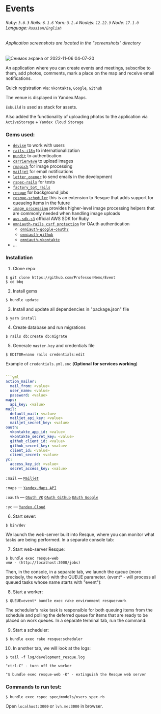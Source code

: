 # Events

###### Ruby: `3.0.3` Rails: `6.1.6` Yarn: `3.2.4` Nodejs: `12.22.9` Node: `17.1.0` Language: `Russian/English`
###### Application screenshots are located in the "screenshots" directory
![Снимок экрана от 2022-11-06 04-07-20](https://user-images.githubusercontent.com/102049907/200150406-69e460b9-6317-4b1a-b796-cee2607684f9.png)


An application where you can create events and meetings, subscribe to them, add photos, comments, mark a place on the map and receive email notifications.

Quick registration via: `Vkontakte`, `Google`, `Github`

The venue is displayed in Yandex.Maps.

`Esbuild` is used as stack for assets.

Also added the functionality of uploading photos to the application via `ActiveStorage` + `Yandex Cloud Storage`

### Gems used:

- [`devise`](https://github.com/heartcombo/devise) to work with users
- [`rails-i18n`](https://github.com/svenfuchs/rails-i18n) to internationalization
- [`pundit`](https://github.com/varvet/pundit) to authentication
- [`carrierwave`](https://github.com/carrierwaveuploader/carrierwave) to upload images
- [`rmagick`](https://github.com/rmagick/rmagick) for image processing
- [`mailjet`](https://github.com/mailjet/mailjet-gem) for email notifications
- [`letter_opener`](https://github.com/ryanb/letter_opener) to send emails in the development
- [`rspec-rails`](https://github.com/rspec/rspec-rails) for tests
- [`factory_bot_rails`](https://github.com/thoughtbot/factory_bot_rails)
- [`resque`](https://github.com/resque/resque) for background jobs
- [`resque-scheduler`](https://github.com/resque/resque-scheduler) this is an extension to Resque that adds
support for queueing items in the future
- [`image_processing`](https://github.com/janko/image_processing) provides higher-level image processing helpers that are commonly needed when handling image uploads
- [`aws-sdk-s3`](https://github.com/aws/aws-sdk-ruby) official AWS SDK for Ruby
- [`omniauth-rails_csrf_protection`](https://github.com/cookpad/omniauth-rails_csrf_protection) for OAuth authentication
  - [`omniauth-google-oauth2`](https://github.com/zquestz/omniauth-google-oauth2)
  - [`omniauth-github`](https://github.com/omniauth/omniauth-github)
  - [`omniauth-vkontakte`](https://github.com/mamantoha/omniauth-vkontakte)
- ...

### Installation

1. Clone repo
```
$ git clone https://github.com/ProfessorNemo/Event
$ cd bbq
```

2. Install gems
```
$ bundle update
```

3. Install and update all dependencies in "package.json" file
```
$ yarn install
```

4. Create database and run migrations
```
$ rails db:create db:migrate
```

5. Generate `master.key` and credentials file
```
$ EDITOR=nano rails credentials:edit
```

Example of `credentials.yml.enc` (**Optional for services working**)
```yml

```yml
action_mailer:
  mail_from: <value>
  user_name: <value>
  password: <value>
maps:
  api_key: <value>
mail:
  default_mail: <value>
  mailjet_api_key: <value>
  mailjet_secret_key: <value>
oauth:
  vkontakte_app_id: <value>
  vkontakte_secret_key: <value>
  github_client_id: <value>
  github_secret_key: <value>
  client_id: <value>
  client_secret: <value>
yc:
  access_key_id: <value>
  secret_access_key: <value>
```

`:mail` — [`Mailjet`](https://www.mailjet.com/)

`:maps` — [`Yandex.Maps API`](https://yandex.ru/dev/maps)

`:oauth` — [`OAuth VK`](https://dev.vk.com/) [`OAuth Github`](https://developer.github.com/) [`OAuth Google`](https://developers.google.com/identity/protocols/oauth2)

`:yc` — [`Yandex.Cloud`](https://cloud.yandex.ru/docs/storage/s3/)


6. Start sever:
```
$ bin/dev
```

We launch the web-server built into Resque, where you can monitor what tasks are being performed. In a separate console tab:

7. Start web-server Resque:
```
$ bundle exec resque-web
или - (http://localhost:3000/jobs)
```

Then, in the console, in a separate tab, we launch the queue (more precisely, the worker) with the QUEUE parameter. (event* - will process all queued tasks whose name starts with "event"):

8. Start a worker:
```
$ QUEUE=event* bundle exec rake environment resque:work
```

The scheduler's rake task is responsible for both queuing items from the schedule and polling the deferred queue for items that are ready to be placed on work queues. In a separate terminal tab, run the command:

9. Start a scheduler:
```
$ bundle exec rake resque:scheduler
```

10. In another tab, we will look at the logs:
```
$ tail -f log/development_resque.log
```

```
"ctrl-C" - turn off the worker
```
```
"$ bundle exec resque-web -K" - extinguish the Resque web server
```

### Сommands to run test:
```
$ bundle exec rspec spec/models/users_spec.rb
```

Open `localhost:3000` or `lvh.me:3000` in browser.
